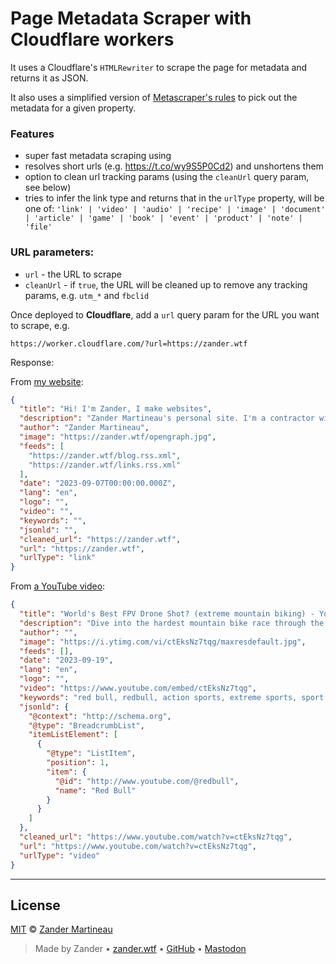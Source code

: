 # Page Metadata Scraper with Cloudflare workers

It uses a Cloudflare's `HTMLRewriter` to scrape the page for metadata and returns it as JSON.

It also uses a simplified version of [Metascraper's rules](https://metascraper.js.org/#/?id=how-it-works) to pick out the metadata for a given property.

### Features
- super fast metadata scraping using
- resolves short urls (e.g. https://t.co/wy9S5P0Cd2) and unshortens them
- option to clean url tracking params (using the `cleanUrl` query param, see below)
- tries to infer the link type and returns that in the `urlType` property, will be one of: `'link' | 'video' | 'audio' | 'recipe' | 'image' | 'document' | 'article' | 'game' | 'book' | 'event' | 'product' | 'note' | 'file'`

### URL parameters:

- `url` - the URL to scrape
- `cleanUrl` - if `true`, the URL will be cleaned up to remove any tracking params, e.g. `utm_*` and `fbclid`

Once deployed to **Cloudflare**, add a `url` query param for the URL you want to scrape, e.g.

```
https://worker.cloudflare.com/?url=https://zander.wtf
```

Response:

From [my website](https://zander.wtf):

```json
{
  "title": "Hi! I'm Zander, I make websites",
  "description": "Zander Martineau's personal site. I'm a contractor with 15+ years of experience helping companies get products to market, rewriting apps, creating POCs and more. I specialize in front-end but also work full-stack.",
  "author": "Zander Martineau",
  "image": "https://zander.wtf/opengraph.jpg",
  "feeds": [
    "https://zander.wtf/blog.rss.xml",
    "https://zander.wtf/links.rss.xml"
  ],
  "date": "2023-09-07T00:00:00.000Z",
  "lang": "en",
  "logo": "",
  "video": "",
  "keywords": "",
  "jsonld": "",
  "cleaned_url": "https://zander.wtf",
  "url": "https://zander.wtf",
  "urlType": "link"
}
```

From [a YouTube video](https://www.youtube.com/watch?v=ctEksNz7tqg):

```json
{
  "title": "World's Best FPV Drone Shot? (extreme mountain biking) - YouTube",
  "description": "Dive into the hardest mountain bike race through the eyes of an intense FPV drone shot. The @dutchdronegods followed Kade Edwards down the Red Bull Hardline ...",
  "author": "",
  "image": "https://i.ytimg.com/vi/ctEksNz7tqg/maxresdefault.jpg",
  "feeds": [],
  "date": "2023-09-19",
  "lang": "en",
  "logo": "",
  "video": "https://www.youtube.com/embed/ctEksNz7tqg",
  "keywords": "red bull, redbull, action sports, extreme sports, sport videos, action, sport, red bull bike, bike, downhill, pov, mtb, pov mtb, urban downhill, urban, downhill mtb, urban downhill racing, racing, DRONE, drone, fpv drone, dutch drone gods, drone shot, hardline, red bull hardline, hardest mountain bike race, hardest race, hard line, hardest drone shot, downhill mountain bike, downhill race, hardest mountain bike, hardest mtb, kade edwards, kade, edwards, wales, welsh, one shot",
  "jsonld": {
    "@context": "http://schema.org",
    "@type": "BreadcrumbList",
    "itemListElement": [
      {
        "@type": "ListItem",
        "position": 1,
        "item": {
          "@id": "http://www.youtube.com/@redbull",
          "name": "Red Bull"
        }
      }
    ]
  },
  "cleaned_url": "https://www.youtube.com/watch?v=ctEksNz7tqg",
  "url": "https://www.youtube.com/watch?v=ctEksNz7tqg",
  "urlType": "video"
}
```

---

## License

[MIT](https://choosealicense.com/licenses/mit/) © [Zander Martineau](https://zander.wtf)

> Made by Zander • [zander.wtf](https://zander.wtf) • [GitHub](https://github.com/mrmartineau/) • [Mastodon](https://main.elk.zone/toot.cafe/@zander)
